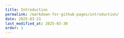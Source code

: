 ```yaml
---
title: Introduction
permalink: /markdown-for-github-pages/introduction/
date: 2025-03-21
last_modified_at: 2025-03-30
order: 1
---
```


